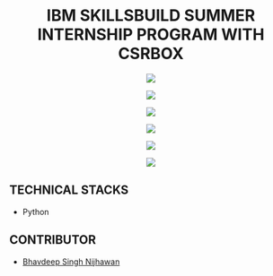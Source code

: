 <h1 align="center">IBM SKILLSBUILD SUMMER INTERNSHIP PROGRAM WITH CSRBOX</h1>

<p align="center">
  <img src="https://github.com/user-attachments/assets/9936b7c6-cc18-4594-93e6-996cda79512e" />
</p>
<p align="center">
  <img src="https://github.com/user-attachments/assets/182a6e4b-1e82-4a18-bdd2-06a19da4c602" />
</p>
<p align="center">
  <img src="https://github.com/user-attachments/assets/58434b27-2768-4d56-b6b7-0e3c8f24a74e" />
</p>
<p align="center">
  <img src="https://github.com/user-attachments/assets/89d9e543-a500-4449-a939-7f75d90995e8" />
</p>
<p align="center">
  <img src="https://github.com/user-attachments/assets/a7ff602e-37b9-488a-8cc1-49853619449e" />
</p>
<p align="center">
  <img src="https://github.com/user-attachments/assets/bdcfca2f-1a60-4b53-991a-d6f02fc6ef32" />
</p>

## TECHNICAL STACKS

- Python

## CONTRIBUTOR

- [Bhavdeep Singh Nijhawan](https://www.linkedin.com/in/bhavdeep-singh-nijhawan-739634280)

